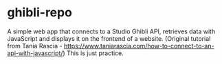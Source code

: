 # ghibli-repo
A simple web app that connects to a Studio Ghibli API, retrieves data with JavaScript and displays it on the frontend of a website.
(Original tutorial from Tania Rascia - https://www.taniarascia.com/how-to-connect-to-an-api-with-javascript/)
This is just practice.
